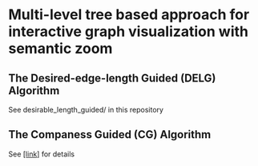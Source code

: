 # Multi-level tree based approach for interactive graph visualization with semantic zoom

## The Desired-edge-length Guided (DELG) Algorithm
See desirable_length_guided/ in this repository

## The Companess Guided (CG) Algorithm
See [[link]](https://github.com/tiga1231/zmlt/) for details
